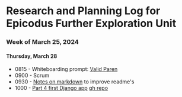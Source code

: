# Research and Planning Log for Epicodus Further Exploration Unit
### Week of March 25, 2024

#### Thursday, March 28

* 0815 - Whiteboarding prompt: [Valid Paren](https://full-time.learnhowtoprogram.com/capstone/capstone-week-3/whiteboarding-practice---week-2)
* 0900 - Scrum
* 0930 - [Notes on markdown](https://www.markdownguide.org/basic-syntax/) to improve readme's
* 1000 - [Part 4 first Django app](https://docs.djangoproject.com/en/5.0/intro/tutorial04/) [gh repo](https://github.com/kimmykokonut/polls)